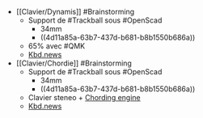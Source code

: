 - [[Clavier/Dynamis]] #Brainstorming
	- Support de #Trackball sous #OpenScad
		- 34mm
		- ((4d11a85a-63b7-437d-b681-b8b1550b686a))
	- 65% avec #QMK
	- [Kbd.news](https://kbd.news/Dynamis-1931.html)
- [[Clavier/Chordie]] #Brainstorming
	- Support de #Trackball sous #OpenScad
		- 34mm
		- ((4d11a85a-63b7-437d-b681-b8b1550b686a))
	- Clavier steneo + [Chording engine](https://github.com/DennyTom/qmk_firmware/tree/feature/buttery_engine_v2/users/dennytom/chording_engine)
	- [Kbd.news](https://kbd.news/Chordie-updated-1915.html)